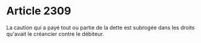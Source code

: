 # Article 2309

La caution qui a payé tout ou partie de la dette est subrogée dans les droits qu'avait le créancier contre le débiteur.
